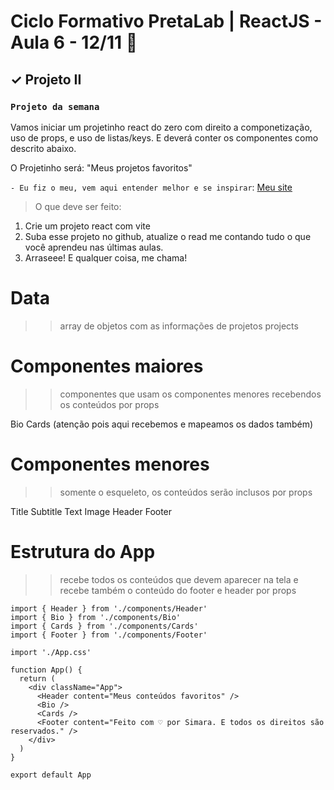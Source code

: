 # Ciclo Formativo PretaLab | ReactJS  - Aula 6 - 12/11 🚀 

✓  Projeto II
---

### `Projeto da semana` 
Vamos iniciar um projetinho react do zero com direito a componetização, uso de props, e uso de listas/keys.
E deverá conter os componentes como descrito abaixo.

O Projetinho será: "Meus projetos favoritos"

`- Eu fiz o meu, vem aqui entender melhor e se inspirar`: [Meu site](https://projeto-react2.netlify.app/) 

> O que deve ser feito:
1) Crie um projeto react com vite
2) Suba esse projeto no github, atualize o read me contando tudo o que você aprendeu nas últimas aulas. 
3) Arraseee! E qualquer coisa, me chama!
# Data
>> array de objetos com as informações de projetos
projects

# Componentes maiores
>> componentes que usam os componentes menores recebendos os conteúdos por props

Bio 
Cards (atenção pois aqui recebemos e mapeamos os dados também)

# Componentes menores

>> somente o esqueleto, os conteúdos serão inclusos por props

Title 
Subtitle
Text
Image
Header
Footer

# Estrutura do App

>> recebe todos os conteúdos que devem aparecer na tela e recebe também o conteúdo do footer e header por props


```
import { Header } from './components/Header'
import { Bio } from './components/Bio'
import { Cards } from './components/Cards'
import { Footer } from './components/Footer'

import './App.css'

function App() {
  return (
    <div className="App">
      <Header content="Meus conteúdos favoritos" />
      <Bio />
      <Cards />
      <Footer content="Feito com ♡ por Simara. E todos os direitos são reservados." />
    </div>
  )
}

export default App
```